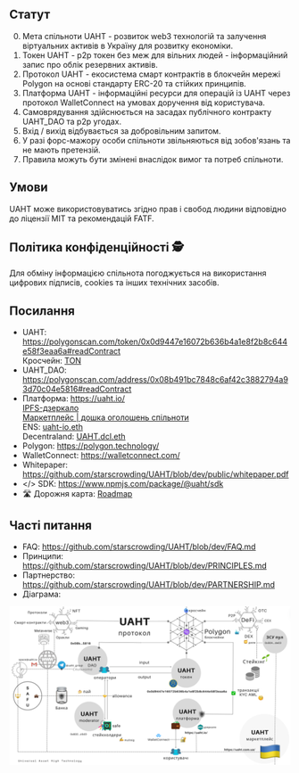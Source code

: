 ## Статут

0. Мета спільноти UAHT - розвиток web3 технологій та залучення віртуальних активів в Україну для розвитку економіки.
1. Токен UAHT - p2p токен без меж для вільних людей - інформаційний запис про облік резервних активів.
2. Протокол UAHT - екосистема смарт контрактів в блокчейн мережі Polygon на основі стандарту ERC-20 та стійких принципів.
3. Платформа UAHT - інформаційні ресурси для операцій із UAHT через протокол WalletConnect на умовах доручення від користувача.
4. Самоврядування здійснюється на засадах публічного контракту UAHT_DAO та p2p угодах.
5. Вхід / вихід відбувається за добровільним запитом.
6. У разі форс-мажору особи спільноти звільняються від зобов'язань та не мають претензій.
7. Правила можуть бути змінені внаслідок вимог та потреб спільноти.

## Умови

UAHT може використовуватись згідно прав і свобод людини відповідно до ліцензії MIT та рекомендацій FATF.

## Політика конфіденційності 🕵️

Для обміну інформацією спільнота погоджується на використання цифрових підписів, cookies та інших технічних засобів.

## Посилання

- UAHT: https://polygonscan.com/token/0x0d9447e16072b636b4a1e8f2b8c644e58f3eaa6a#readContract \
  Кросчейн: [TON](https://tonscan.org/jetton/EQAIgSq9oBgUcYjM4oa6cF9YjbY-iRlApCNUfZzq5srUJkRM#source)
- UAHT_DAO: https://polygonscan.com/address/0x08b491bc7848c6af42c3882794a93d70c04e5816#readContract
- Платформа: https://uaht.io/ \
[IPFS-дзеркало](https://uaht-ipfs.on.fleek.co/) \
[Маркетплейс | дошка оголошень спільноти](https://uaht.com.ua/) \
ENS: [uaht-io.eth](https://app.ens.domains/uaht-io.eth) \
Decentraland: [UAHT.dcl.eth](https://play.decentraland.org/world/UAHT)
- Polygon: https://polygon.technology/
- WalletConnect: https://walletconnect.com/
- Whitepaper: https://github.com/starscrowding/UAHT/blob/dev/public/whitepaper.pdf
- </> SDK: https://www.npmjs.com/package/@uaht/sdk
- 🛣 Дорожня карта: [Roadmap](https://raw.githubusercontent.com/starscrowding/UAHT/dev/public/roadmap.png)

## Часті питання

- FAQ: https://github.com/starscrowding/UAHT/blob/dev/FAQ.md
- Принципи: https://github.com/starscrowding/UAHT/blob/dev/PRINCIPLES.md
- Партнерство: https://github.com/starscrowding/UAHT/blob/dev/PARTNERSHIP.md
- Діаграма:

![diagram](https://github.com/starscrowding/UAHT/blob/dev/public/diagram.png)
